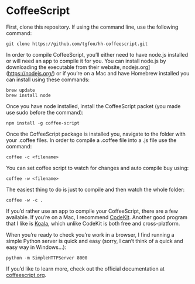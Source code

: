 # CoffeeScript

First, clone this repository. If using the command line, use the following command:
```
git clone https://github.com/tgfoo/hh-coffeescript.git
```

In order to compile CoffeeScript, you’ll either need to have node.js installed or will need an app to compile it for you. You can install node.js by downloading the executable from their website, nodejs.org](https://nodejs.org/) or if you’re on a Mac and have Homebrew installed you can install using these commands:
```
brew update
brew install node
```

Once you have node installed, install the CoffeeScript packet (you made use sudo before the command):
```
npm install -g coffee-script
```

Once the CoffeeScript package is installed you, navigate to the folder with your .coffee files. In order to compile a .coffee file into a .js file use the command:
```
coffee -c <filename>
```
You can set coffee script to watch for changes and auto compile buy using:
```
coffee -w <filename>
```
The easiest thing to do is just to compile and then watch the whole folder:
```
coffee -w -c .
```

If you’d rather use an app to compile your CoffeeScript, there are a few available. If you’re on a Mac, I recommend [CodeKit](https://incident57.com/codekit/). Another good program that I like is [Koala](http://koala-app.com/), which unlike CodeKit is both free and cross-platform.

When you’re ready to check you’re work in a browser, I find running a simple Python server is quick and easy (sorry, I can’t think of a quick and easy way in Windows…):
```
python -m SimpleHTTPServer 8000
```

If you’d like to learn more, check out the official documentation at [coffeescript.org](http://coffeescript.org/).